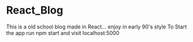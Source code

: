 # React_Blog
This is a old school blog made in React... enjoy in early 90's style
To Start the app run npm start and visit localhost:5000
